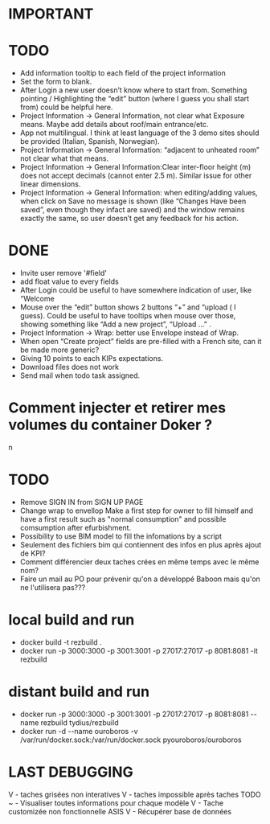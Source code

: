 



# IMPORTANT


# TODO
- Add information tooltip to each field of the project information
- Set the form to blank.
- After Login a new user doesn’t know where to start from. Something pointing / Highlighting the “edit” button (where I guess you shall start from) could be helpful here. 
- Project Information → General Information, not clear what Exposure means. Maybe add details about roof/main entrance/etc.
- App not multilingual. I think at least language of the 3 demo sites should be provided (Italian, Spanish, Norwegian). 
- Project Information → General Information: “adjacent to unheated room” not clear what that means. 
- Project Information → General Information:Clear inter-floor height (m) does not accept decimals (cannot enter 2.5 m). Similar issue for other linear dimensions.
- Project Information → General Information: when editing/adding values, when click on Save no message is shown (like “Changes Have been saved”, even though they infact are saved)  and the window remains exactly the same, so user doesn’t get any feedback for his action. 


# DONE
- Invite user remove '#field'
- add float value to every fields
- After Login could be useful to have somewhere indication of user, like “Welcome <username> 
- Mouse over the “edit” button shows 2 buttons “+” and “upload ( I guess). Could be useful to have tooltips when mouse over those, showing something like “Add a new project”, “Upload …” .
- Project Information → Wrap: better use Envelope instead of Wrap.
- When open “Create project” fields are pre-filled with a French site, can it be made more generic? 
- Giving 10 points to each KIPs expectations.
- Download files does not work
- Send mail when todo task assigned.

# Comment injecter et retirer mes volumes du container Doker ?
n
# TODO
- Remove SIGN IN from SIGN UP PAGE
- Change wrap to envellop
Make a first step for owner to fill himself and have a first result such as "normal consumption" and possible comsumption after efurbishment.
- Possibility to use BIM model to fill the infomations by a script
- Seulement des fichiers bim qui contiennent des infos en plus après ajout de KPI?
- Comment différencier deux taches crées en même temps avec le même nom?
- Faire un mail au PO pour prévenir qu'on a développé Baboon mais qu'on ne l'utilisera pas???

# local build and run
- docker build -t rezbuild .
- docker run -p 3000:3000 -p 3001:3001 -p 27017:27017 -p 8081:8081 -it rezbuild

# distant build and run
- docker run -p 3000:3000 -p 3001:3001 -p 27017:27017 -p 8081:8081 --name rezbuild tydius/rezbuild
- docker run -d --name ouroboros -v /var/run/docker.sock:/var/run/docker.sock pyouroboros/ouroboros


# LAST DEBUGGING

V - taches grisées non interatives
V - taches impossible après taches TODO
~ - Visualiser toutes informations pour chaque modèle
V - Tache customizée non fonctionnelle ASIS
V - Récupérer base de données